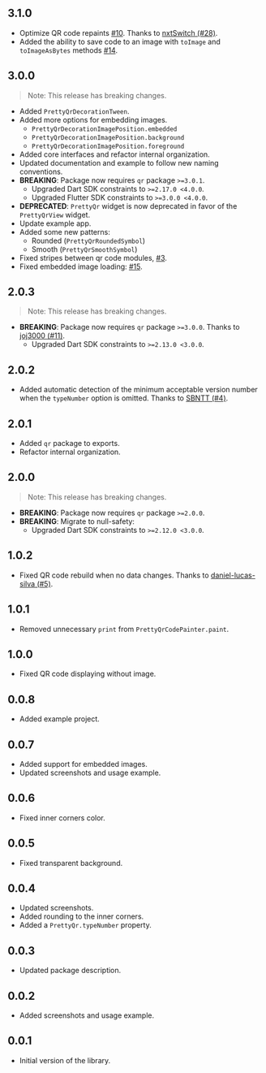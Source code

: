 ## 3.1.0

* Optimize QR code repaints [#10](https://github.com/promops/flutter_pretty_qr/issues/10). Thanks to [nxtSwitch  (#28)](https://github.com/promops/flutter_pretty_qr/pull/28).
* Added the ability to save code to an image with `toImage` and `toImageAsBytes` methods [#14](https://github.com/promops/flutter_pretty_qr/issues/14).

## 3.0.0

> Note: This release has breaking changes.

* Added `PrettyQrDecorationTween`.
* Added more options for embedding images.
  - `PrettyQrDecorationImagePosition.embedded`
  - `PrettyQrDecorationImagePosition.background`
  - `PrettyQrDecorationImagePosition.foreground`
* Added core interfaces and refactor internal organization.
* Updated documentation and example to follow new naming conventions.
* **BREAKING**: Package now requires `qr` package `>=3.0.1`.
  - Upgraded Dart SDK constraints to `>=2.17.0 <4.0.0`.
  - Upgraded Flutter SDK constraints to `>=3.0.0 <4.0.0`.
* **DEPRECATED**: `PrettyQr` widget is now deprecated in favor of the `PrettyQrView` widget.
* Update example app.
* Added some new patterns:
  - Rounded (`PrettyQrRoundedSymbol`)
  - Smooth (`PrettyQrSmoothSymbol`)
* Fixed stripes between qr code modules, [#3](https://github.com/promops/flutter_pretty_qr/issues/3).
* Fixed embedded image loading: [#15](https://github.com/promops/flutter_pretty_qr/issues/15).


## 2.0.3

> Note: This release has breaking changes.

* **BREAKING**: Package now requires `qr` package `>=3.0.0`. Thanks to [joj3000 (#11)](https://github.com/promops/flutter_pretty_qr/pull/11).
  - Upgraded Dart SDK constraints to `>=2.13.0 <3.0.0`.

## 2.0.2

* Added automatic detection of the minimum acceptable version number when the `typeNumber` option is omitted. Thanks to [SBNTT (#4)](https://github.com/promops/flutter_pretty_qr/pull/4).

## 2.0.1

* Added `qr` package to exports.
* Refactor internal organization.

## 2.0.0

> Note: This release has breaking changes.

* **BREAKING**: Package now requires `qr` package `>=2.0.0`.
* **BREAKING**: Мigrate to null-safety:
  - Upgraded Dart SDK constraints to `>=2.12.0 <3.0.0`.

## 1.0.2

* Fixed QR code rebuild when no data changes. Thanks to [daniel-lucas-silva (#5)](https://github.com/promops/flutter_pretty_qr/pull/5).

## 1.0.1

* Removed unnecessary `print` from `PrettyQrCodePainter.paint`.

## 1.0.0

* Fixed QR code displaying without image.

## 0.0.8

* Added example project.

## 0.0.7

* Added support for embedded images.
* Updated screenshots and usage example.

## 0.0.6

* Fixed inner corners color.

## 0.0.5

* Fixed transparent background.

## 0.0.4

* Updated screenshots.
* Added rounding to the inner corners.
* Added a `PrettyQr.typeNumber` property.

## 0.0.3 

* Updated package description.

## 0.0.2 

* Added screenshots and usage example.

## 0.0.1

* Initial version of the library.
